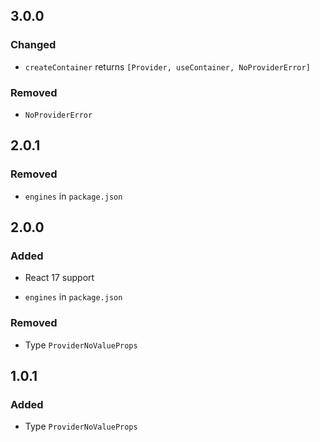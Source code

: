 ## 3.0.0

### Changed

-   `createContainer` returns `[Provider, useContainer, NoProviderError]`

### Removed

-   `NoProviderError`

## 2.0.1

### Removed

-   `engines` in `package.json`

## 2.0.0

### Added

-   React 17 support

-   `engines` in `package.json`

### Removed

-   Type `ProviderNoValueProps`

## 1.0.1

### Added

-   Type `ProviderNoValueProps`
